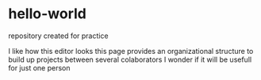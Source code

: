 # hello-world
repository created for practice

I like how this editor looks
this page provides an organizational structure to build up projects between several colaborators
I wonder if it will be usefull for just one person
